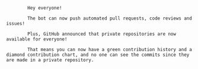 
			Hey everyone!

			The bot can now push automated pull requests, code reviews and issues!

			Plus, GitHub announced that private repositories are now available for everyone!

			That means you can now have a green contribution history and a diamond contribution chart, and no one can see the commits since they are made in a private repository.

			
